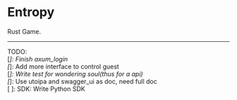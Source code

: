 # Entropy

Rust Game.

---

TODO:  
[*]: Finish axum_login  
[*]: Add more interface to control guest  
[*]: Write test for wondering soul(thus for a api)  
[*]: Use utoipa and swagger_ui as doc, need full doc  
[ ]: SDK: Write Python SDK  
